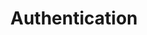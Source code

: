 ---
title: Authentication
product-type: "import-api"
content-type: "api-doc"
order: 3

sections:
  - content: |
      The Import API uses an [API access token]({{ link.import-api.guides.access-tokens | prepend: site.baseurl }}) to authenticate requests. Import API access tokens can be generated and managed in the **{{ app.page-names.int-settings }}** page for any Import API integration in your [Stitch account]({{ site.sign-in }}){:target="new"}.

      Authentication is performed via bearer auth, where your Import API access token is provided in the header of your request as `-H 'Authorization: Bearer at_<IMPORT_API_ACCESS_TOKEN>'`. 

      Your API access token has write access to the Stitch integration schema or dataset in your destination. Because of this, API access tokens should be treated like passwords - don't share them in publicly accessible places like Stackoverflow, GitHub, etc. **Note**: You also shouldn't share your API access token with Stitch Support. If sharing requests, remember to redact the API access token before sending.

      If an API access token is ever lost or compromised, you can revoke it and create a new token.

      Refer to the [Stitch Import API access token]({{ link.import-api.guides.access-tokens | prepend: site.baseurl }}) documentation for more info.

  - title: "Stitch client IDs"
    anchor: "stitch-client-id"
    content: |
      For some the [Push]({{ site.data.import-api.core-objects.push.anchor }}) and [Validate push request]({{ site.data.import-api.core-objects.validate.anchor }}) endpoints, you'll need to include your Stitch client ID for every record contained in a request body. Your Stitch client ID is the unique ID associated with your Stitch account.

      ```json
      curl -X POST {{ site.data.import-api.api.base-url | append: site.data.import-api.core-objects.push.url }} \
        -H 'Content-Type: application/json' \
        -H 'Authorization: Bearer <IMPORT_API_ACCESS_TOKEN>' \
        -d $
        '[
          {
            "client_id": 7723,              /* Stitch client ID */
            "table_name": "customers",
            "sequence": 1565880017,
            "data": {
              "id": 4,
              "name": "Beamo"
            },
            "key_names": [
              "id"
            ],
            "action": "upsert"
          },
          {
            "client_id": 7723,              /* Stitch client ID */
            "table_name": "orders",
            "sequence": 1565838645,
            "key_names": [
              "order_id"
            ],
            "data": {
              "order_id": 561,
              "customer_id": 4
            },
            "action": "upsert"
          }
        ]'
        ```

      {{ site.data.import-api.general.attributes.client-id | remove: "The Stitch client ID associated with your Stitch account." }}

      A client ID may have multiple API access tokens associated with it, but an API access token will only ever be associated with a single client ID.
---